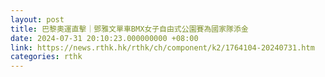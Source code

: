 ```yaml
---
layout: post
title: 巴黎奧運直擊｜鄧雅文單車BMX女子自由式公園賽為國家隊添金
date: 2024-07-31 20:10:23.000000000 +08:00
link: https://news.rthk.hk/rthk/ch/component/k2/1764104-20240731.htm
categories: rthk
---
```



